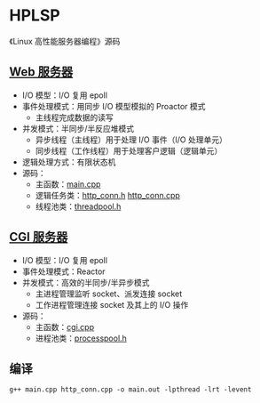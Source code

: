 # HPLSP
《Linux 高性能服务器编程》源码

## [Web 服务器](https://github.com/lambdaxing/HPLSP/tree/master/ch15)
* I/O 模型：I/O 复用 epoll
* 事件处理模式：用同步 I/O 模型模拟的 Proactor 模式 
    - 主线程完成数据的读写
* 并发模式：半同步/半反应堆模式 
    - 异步线程（主线程）用于处理 I/O 事件（I/O 处理单元）
    - 同步线程（工作线程）用于处理客户逻辑（逻辑单元）
* 逻辑处理方式：有限状态机
* 源码：
    - 主函数：[main.cpp](https://github.com/lambdaxing/HPLSP/tree/master/ch15/main.cpp)
    - 逻辑任务类：[http_conn.h](https://github.com/lambdaxing/HPLSP/tree/master/ch15/http_conn.h) [http_conn.cpp](https://github.com/lambdaxing/HPLSP/tree/master/ch15/http_conn.cpp)
    - 线程池类：[threadpool.h](https://github.com/lambdaxing/HPLSP/tree/master/ch15/threadpool.h)

## [CGI 服务器](https://github.com/lambdaxing/HPLSP/tree/master/ch15)
* I/O 模型：I/O 复用 epoll
* 事件处理模式：Reactor
* 并发模式：高效的半同步/半异步模式 
    - 主进程管理监听 socket、派发连接 socket
    - 工作进程管理连接 socket 及其上的 I/O 操作
* 源码：
    - 主函数：[cgi.cpp](https://github.com/lambdaxing/HPLSP/tree/master/ch15/cgi.cpp)
    - 进程池类：[processpool.h](https://github.com/lambdaxing/HPLSP/tree/master/ch15/processpool.h)

## 编译
```shell
g++ main.cpp http_conn.cpp -o main.out -lpthread -lrt -levent
```